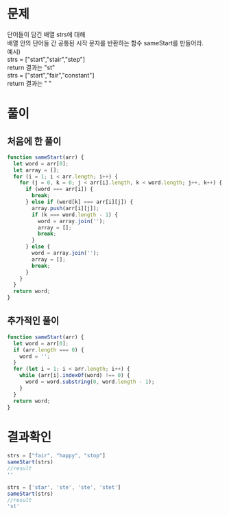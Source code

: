 <h1>문제</h1>

단어들이 담긴 배열 strs에 대해<br/>
배열 안의 단어들 간 공통된 시작 문자를 반환하는 함수 sameStart를 만들어라.<br/>
예시)<br/>
strs = ["start","stair","step"]<br/>
return 결과는 "st"<br/>
strs = ["start","fair","constant"]<br/> 
return 결과는 " "<br/>

<h1>풀이</h1>
<h2>처음에 한 풀이</h2>

```jsx
function sameStart(arr) {
  let word = arr[0];
  let array = [];
  for (i = 1; i < arr.length; i++) {
    for (j = 0, k = 0; j < arr[i].length, k < word.length; j++, k++) {
      if (word === arr[i]) {
        break;
      } else if (word[k] === arr[i][j]) {
        array.push(arr[i][j]);
        if (k === word.length - 1) {
          word = array.join('');
          array = [];
          break;
        }
      } else {
        word = array.join('');
        array = [];
        break;
      }
    }
  }
  return word;
}
```

<h2> 추가적인 풀이 </h2>

```jsx
function sameStart(arr) {
  let word = arr[0];
  if (arr.length === 0) {
    word = '';
  }
  for (let i = 1; i < arr.length; i++) {
    while (arr[i].indexOf(word) !== 0) {
      word = word.substring(0, word.length - 1);
    }
  }
  return word;
}
```


<h1>결과확인</h1>

```jsx
strs = ["fair", "happy", "stop"]
sameStart(strs)
//result
''

strs = ['star', 'ste', 'ste', 'stet']
sameStart(strs)
//result
'st'
```



